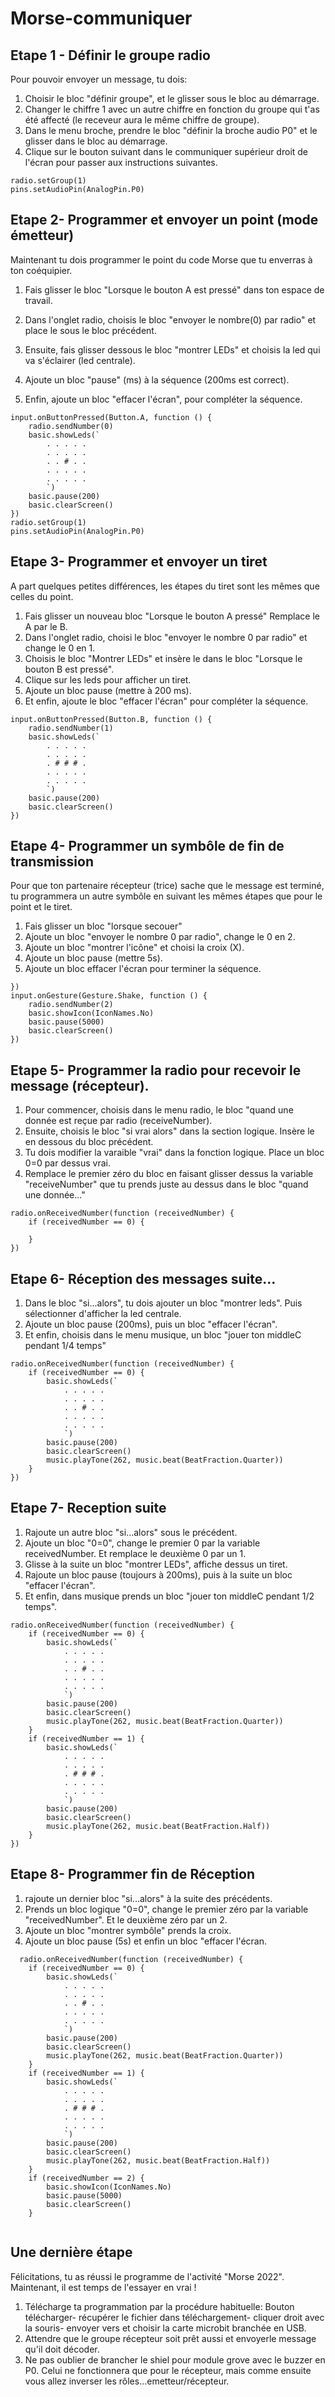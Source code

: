# Morse-communiquer

## Etape 1 - Définir le groupe radio

Pour pouvoir envoyer un message, tu dois:
1. Choisir le bloc "définir groupe", et le glisser
sous le bloc au démarrage.
2. Changer le chiffre 1 avec un autre chiffre en
fonction du groupe qui t'as été affecté
(le receveur aura le même chiffre de groupe).
3. Dans le menu broche, prendre le bloc "définir
la broche audio P0" et le glisser dans le bloc au
démarrage.
4. Clique sur le bouton suivant dans le communiquer
supérieur droit de l'écran pour passer aux 
instructions suivantes.

```blocks
radio.setGroup(1)
pins.setAudioPin(AnalogPin.P0)
```
## Etape 2- Programmer et envoyer un point (mode émetteur)

Maintenant tu dois programmer le point du code
Morse que tu enverras à ton coéquipier.

1. Fais glisser le bloc "Lorsque le bouton A est pressé"
dans ton espace de travail.
2. Dans l'onglet radio, choisis le bloc "envoyer le nombre(0)
par radio" et place le sous le bloc précédent.
3. Ensuite, fais glisser dessous le bloc "montrer LEDs" 
et choisis la led qui va s'éclairer (led centrale).

4. Ajoute un bloc "pause" (ms) à la séquence (200ms est correct).
5. Enfin, ajoute un bloc "effacer l'écran", pour compléter
la séquence.

```blocks
input.onButtonPressed(Button.A, function () {
    radio.sendNumber(0)
    basic.showLeds(`
        . . . . .
        . . . . .
        . . # . .
        . . . . .
        . . . . .
        `)
    basic.pause(200)
    basic.clearScreen()
})
radio.setGroup(1)
pins.setAudioPin(AnalogPin.P0)
```
## Etape 3- Programmer et envoyer un tiret

A part quelques petites différences, les étapes du tiret
sont les mêmes que celles du point.

1. Fais glisser un nouveau bloc "Lorsque le bouton A pressé"
Remplace le A par le B.
2. Dans l'onglet radio, choisi le bloc "envoyer le nombre
0 par radio" et change le 0 en 1.
3. Choisis le bloc "Montrer LEDs" et insère le dans le
bloc "Lorsque le bouton B est pressé".
4. Clique sur les leds pour afficher un tiret.
5. Ajoute un bloc pause (mettre à 200 ms).
6. Et enfin, ajoute le bloc "effacer l'écran" pour compléter 
la séquence.

```blocks
input.onButtonPressed(Button.B, function () {
    radio.sendNumber(1)
    basic.showLeds(`
        . . . . .
        . . . . .
        . # # # .
        . . . . .
        . . . . .
        `)
    basic.pause(200)
    basic.clearScreen()
})

```
## Etape 4- Programmer un symbôle de fin de transmission

Pour que ton partenaire récepteur (trice) sache que
le message est terminé, tu programmera un autre symbôle
en suivant les mêmes étapes que pour le point et le tiret.

1. Fais glisser un bloc "lorsque secouer"
2. Ajoute un bloc "envoyer le nombre 0 par radio", change le 0
en 2.
2. Ajoute un bloc "montrer l'icône" et choisi la croix (X).
3. Ajoute un bloc pause (mettre 5s).
4. Ajoute un bloc effacer l'écran pour terminer la séquence.

```blocks
})
input.onGesture(Gesture.Shake, function () {
    radio.sendNumber(2)
    basic.showIcon(IconNames.No)
    basic.pause(5000)
    basic.clearScreen()
})
```
## Etape 5- Programmer la radio pour recevoir le message (récepteur).

1. Pour commencer, choisis dans le menu radio, le bloc
"quand une donnée est reçue par radio (receiveNumber).
2. Ensuite, choisis le bloc "si vrai alors" dans la section logique.
Insère le en dessous du bloc précédent.
3. Tu dois modifier la varaible "vrai" dans la fonction logique.
Place un bloc 0=0 par dessus vrai.
4. Remplace le premier zéro du bloc en faisant glisser dessus la
variable "receiveNumber" que tu prends juste au dessus
dans le bloc "quand une donnée..."

```blocks
radio.onReceivedNumber(function (receivedNumber) {
    if (receivedNumber == 0) {
    	
    }
})
```

## Etape 6- Réception des messages suite...

1. Dans le bloc "si...alors", tu dois ajouter
un bloc "montrer leds". Puis sélectionner d'afficher la led centrale.
2. Ajoute un bloc pause (200ms), puis un bloc "effacer l'écran".
3. Et enfin, choisis dans le menu musique, un bloc
"jouer ton middleC pendant 1/4 temps"

```blocks
radio.onReceivedNumber(function (receivedNumber) {
    if (receivedNumber == 0) {
        basic.showLeds(`
            . . . . .
            . . . . .
            . . # . .
            . . . . .
            . . . . .
            `)
        basic.pause(200)
        basic.clearScreen()
        music.playTone(262, music.beat(BeatFraction.Quarter))
    }
})
```
## Etape 7- Reception suite

1. Rajoute un autre bloc "si...alors" sous le précédent.
2. Ajoute un bloc "0=0", change le premier 0 par la variable
receivedNumber. Et remplace le deuxième 0 par un 1.
3. Glisse à la suite un bloc "montrer LEDs", affiche dessus
un tiret.
4. Rajoute un bloc pause (toujours à 200ms), puis à la suite
un bloc "effacer l'écran".
5. Et enfin, dans musique prends un bloc "jouer ton middleC
pendant 1/2 temps".

```blocks
radio.onReceivedNumber(function (receivedNumber) {
    if (receivedNumber == 0) {
        basic.showLeds(`
            . . . . .
            . . . . .
            . . # . .
            . . . . .
            . . . . .
            `)
        basic.pause(200)
        basic.clearScreen()
        music.playTone(262, music.beat(BeatFraction.Quarter))
    }
    if (receivedNumber == 1) {
        basic.showLeds(`
            . . . . .
            . . . . .
            . # # # .
            . . . . .
            . . . . .
            `)
        basic.pause(200)
        basic.clearScreen()
        music.playTone(262, music.beat(BeatFraction.Half))
    }
})
```

## Etape 8- Programmer fin de Réception

1. rajoute un dernier bloc "si...alors" à la suite des précédents.
2. Prends un bloc logique "0=0", change le premier zéro
par la variable "receivedNumber". Et le deuxième zéro par un 2.
3. Ajoute un bloc "montrer symbôle" prends la croix.
4. Ajoute un bloc pause (5s) et enfin un bloc "effacer l'écran.

```blocks
  radio.onReceivedNumber(function (receivedNumber) {
    if (receivedNumber == 0) {
        basic.showLeds(`
            . . . . .
            . . . . .
            . . # . .
            . . . . .
            . . . . .
            `)
        basic.pause(200)
        basic.clearScreen()
        music.playTone(262, music.beat(BeatFraction.Quarter))
    }
    if (receivedNumber == 1) {
        basic.showLeds(`
            . . . . .
            . . . . .
            . # # # .
            . . . . .
            . . . . .
            `)
        basic.pause(200)
        basic.clearScreen()
        music.playTone(262, music.beat(BeatFraction.Half))
    }
    if (receivedNumber == 2) {
        basic.showIcon(IconNames.No)
        basic.pause(5000)
        basic.clearScreen()
    }  
     
```

## Une dernière étape

Félicitations, tu as réussi le programme de l'activité "Morse 2022".
Maintenant, il est temps de l'essayer en vrai !

1. Télécharge ta programmation par la procédure habituelle:
Bouton télécharger- récupérer le fichier dans téléchargement-
cliquer droit avec la souris- envoyer vers et choisir la carte microbit
branchée en USB.
2. Attendre que le groupe récepteur soit prêt aussi et envoyerle message qu'il doit décoder.
3. Ne pas oublier de brancher le shiel pour module grove avec le buzzer en P0.
Celui ne fonctionnera que pour le récepteur, mais comme ensuite vous allez
inverser les rôles...emetteur/récepteur.